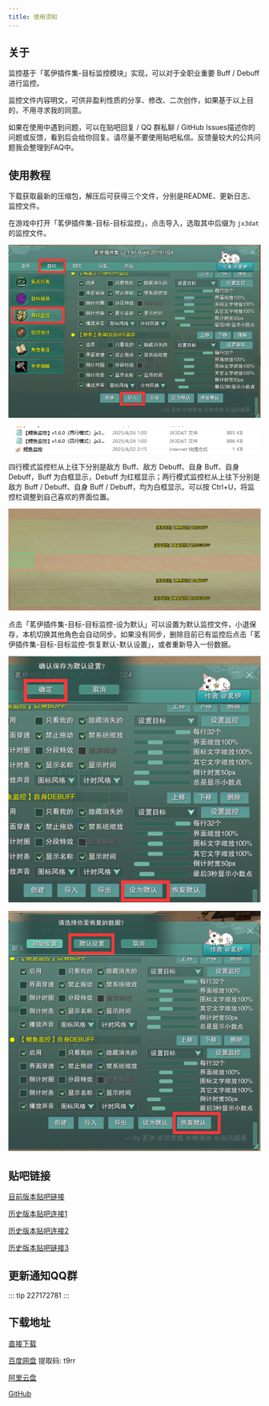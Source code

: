 ```yaml
---
title: 使用须知
---
```


## 关于

监控基于「茗伊插件集-目标监控模块」实现，可以对于全职业重要 Buff / Debuff 进行监控。

监控文件内容明文，可供非盈利性质的分享、修改、二次创作，如果基于以上目的，不用寻求我的同意。

如果在使用中遇到问题，可以在贴吧回复 / QQ 群私聊 / GitHub Issues描述你的问题或反馈，看到后会给你回复。请尽量不要使用贴吧私信。反馈量较大的公共问题我会整理到FAQ中。

## 使用教程

下载获取最新的压缩包，解压后可获得三个文件，分别是README、更新日志、监控文件。

在游戏中打开「茗伊插件集-目标-目标监控」，点击导入，选取其中后缀为 `jx3dat` 的监控文件。

![An image](/image/1.png)

![An image](/image/2.png)

四行模式监控栏从上往下分别是敌方 Buff、敌方 Debuff、自身 Buff、自身 Debuff，Buff 为白框显示，Debuff 为红框显示；两行模式监控栏从上往下分别是敌方 Buff / Debuff、自身 Buff / Debuff，均为白框显示。可以按 Ctrl+U，将监控栏调整到自己喜欢的界面位置。

![An image](/image/3.png)

点击「茗伊插件集-目标-目标监控-设为默认」可以设置为默认监控文件，小退保存，本机切换其他角色会自动同步。如果没有同步，删除目前已有监控后点击「茗伊插件集-目标-目标监控-恢复默认-默认设置」，或者重新导入一份数据。

![An image](/image/4.png)

![An image](/image/5.png)

## 贴吧链接

[目前版本贴吧链接](https://tieba.baidu.com/p/6470946492?see_lz=1)

[历史版本贴吧连接1](https://tieba.baidu.com/p/5464592160?see_lz=1)

[历史版本贴吧连接2](https://tieba.baidu.com/p/5314050246?see_lz=1)
 
[历史版本贴吧链接3](https://tieba.baidu.com/p/6323130138?pn=1)


## 更新通知QQ群

::: tip
227172781
::: 

## 下载地址
<a href="/release/v1.3.7.zip" download="【鲤鱼监控】v1.3.7.zip">直接下载</a>

[百度网盘](https://pan.baidu.com/s/1bX0yR_mEEecw9jVXKhAxnw) 提取码: t9rr

[阿里云盘](https://www.aliyundrive.com/s/v46QasKM5Ct)

[GitHub](https://github.com/dunhuixiao/LiyuTargetMon/releases)



 